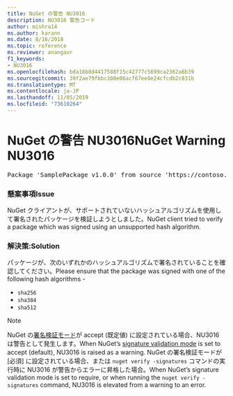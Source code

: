 ```yaml
---
title: NuGet の警告 NU3016
description: NU3016 警告コード
author: mishra14
ms.author: karann
ms.date: 8/16/2018
ms.topic: reference
ms.reviewer: anangaur
f1_keywords:
- NU3016
ms.openlocfilehash: bda18b8d4417588f15c42777c5699ca2362a6b39
ms.sourcegitcommit: 39f2ae79fbbc308e06acf67ee8e24cfcdb2c831b
ms.translationtype: MT
ms.contentlocale: ja-JP
ms.lasthandoff: 11/05/2019
ms.locfileid: "73610264"
---
```

# <a name="nuget-warning-nu3016"></a><span data-ttu-id="b779a-103">NuGet の警告 NU3016</span><span class="sxs-lookup"><span data-stu-id="b779a-103">NuGet Warning NU3016</span></span>

<pre>Package 'SamplePackage v1.0.0' from source 'https://contoso.com/index.json': The package hash uses an unsupported hash algorithm.</pre>

### <a name="issue"></a><span data-ttu-id="b779a-104">懸案事項</span><span class="sxs-lookup"><span data-stu-id="b779a-104">Issue</span></span>

<span data-ttu-id="b779a-105">NuGet クライアントが、サポートされていないハッシュアルゴリズムを使用して署名されたパッケージを検証しようとしました。</span><span class="sxs-lookup"><span data-stu-id="b779a-105">NuGet client tried to verify a package which was signed using an unsupported hash algorithm.</span></span>


### <a name="solution"></a><span data-ttu-id="b779a-106">解決策:</span><span class="sxs-lookup"><span data-stu-id="b779a-106">Solution</span></span>

<span data-ttu-id="b779a-107">パッケージが、次のいずれかのハッシュアルゴリズムで署名されていることを確認してください。</span><span class="sxs-lookup"><span data-stu-id="b779a-107">Please ensure that the package was signed  with one of the following hash algorithms -</span></span> 
* `sha256`
* `sha384`
* `sha512`


> [!Note]
> <span data-ttu-id="b779a-108">NuGet の[署名検証モード](https://docs.microsoft.com/nuget/consume-packages/installing-signed-packages#configure-package-signature-requirements)が accept (既定値) に設定されている場合、NU3016 は警告として発生します。</span><span class="sxs-lookup"><span data-stu-id="b779a-108">When NuGet’s [signature validation mode](https://docs.microsoft.com/nuget/consume-packages/installing-signed-packages#configure-package-signature-requirements) is set to accept (default), NU3016 is raised as a warning.</span></span> <span data-ttu-id="b779a-109">NuGet の署名検証モードが [必須] に設定されている場合、または `nuget verify -signatures` コマンドの実行時に NU3016 が警告からエラーに昇格した場合。</span><span class="sxs-lookup"><span data-stu-id="b779a-109">When NuGet’s signature validation mode is set to require, or when running the `nuget verify -signatures` command, NU3016 is elevated from a warning to an error.</span></span> 